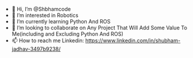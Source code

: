 - 👋 Hi, I’m @Shbhamcode
- 👀 I’m interested in Robotics 
- 🌱 I’m currently learning Python And ROS
- 💞️ I’m looking to collaborate on Any Project That Will Add Some Value To Me(including and Excluding Python And ROS)
- 📫 How to reach me Linkedin: https://www.linkedin.com/in/shubham-jadhav-3497b9238/

<!---
Shbhamcode/Shbhamcode is a ✨ special ✨ repository because its `README.md` (this file) appears on your GitHub profile.
You can click the Preview link to take a look at your changes.
--->
